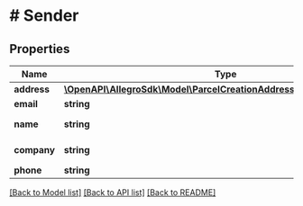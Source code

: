 # # Sender

## Properties

Name | Type | Description | Notes
------------ | ------------- | ------------- | -------------
**address** | [**\OpenAPI\AllegroSdk\Model\ParcelCreationAddressWithMandatoryPlace**](ParcelCreationAddressWithMandatoryPlace.md) |  |
**email** | **string** | Email. | [optional]
**name** | **string** | Person name. | [optional]
**company** | **string** | Company name. | [optional]
**phone** | **string** | Phone. | [optional]

[[Back to Model list]](../../README.md#models) [[Back to API list]](../../README.md#endpoints) [[Back to README]](../../README.md)
